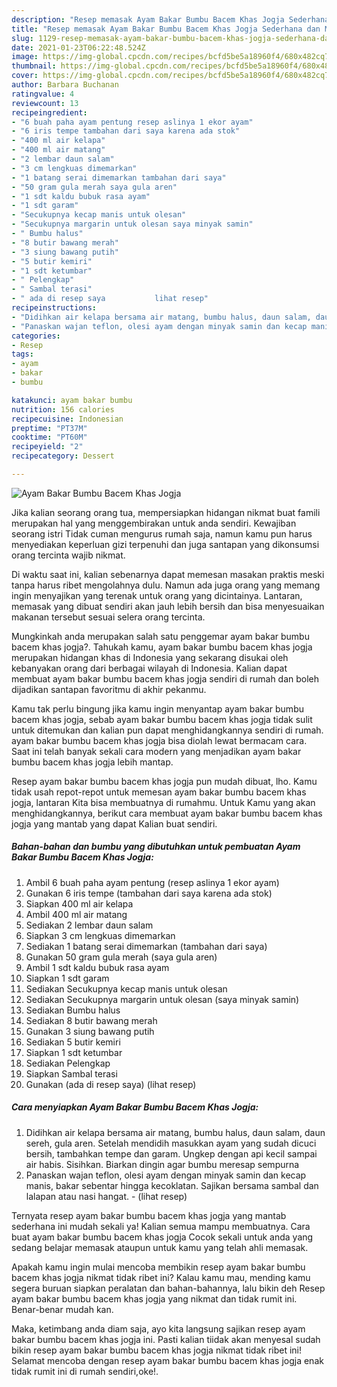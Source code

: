 ```yaml
---
description: "Resep memasak Ayam Bakar Bumbu Bacem Khas Jogja Sederhana dan Mudah Dibuat"
title: "Resep memasak Ayam Bakar Bumbu Bacem Khas Jogja Sederhana dan Mudah Dibuat"
slug: 1129-resep-memasak-ayam-bakar-bumbu-bacem-khas-jogja-sederhana-dan-mudah-dibuat
date: 2021-01-23T06:22:48.524Z
image: https://img-global.cpcdn.com/recipes/bcfd5be5a18960f4/680x482cq70/ayam-bakar-bumbu-bacem-khas-jogja-foto-resep-utama.jpg
thumbnail: https://img-global.cpcdn.com/recipes/bcfd5be5a18960f4/680x482cq70/ayam-bakar-bumbu-bacem-khas-jogja-foto-resep-utama.jpg
cover: https://img-global.cpcdn.com/recipes/bcfd5be5a18960f4/680x482cq70/ayam-bakar-bumbu-bacem-khas-jogja-foto-resep-utama.jpg
author: Barbara Buchanan
ratingvalue: 4
reviewcount: 13
recipeingredient:
- "6 buah paha ayam pentung resep aslinya 1 ekor ayam"
- "6 iris tempe tambahan dari saya karena ada stok"
- "400 ml air kelapa"
- "400 ml air matang"
- "2 lembar daun salam"
- "3 cm lengkuas dimemarkan"
- "1 batang serai dimemarkan tambahan dari saya"
- "50 gram gula merah saya gula aren"
- "1 sdt kaldu bubuk rasa ayam"
- "1 sdt garam"
- "Secukupnya kecap manis untuk olesan"
- "Secukupnya margarin untuk olesan saya minyak samin"
- " Bumbu halus"
- "8 butir bawang merah"
- "3 siung bawang putih"
- "5 butir kemiri"
- "1 sdt ketumbar"
- " Pelengkap"
- " Sambal terasi"
- " ada di resep saya           lihat resep"
recipeinstructions:
- "Didihkan air kelapa bersama air matang, bumbu halus, daun salam, daun sereh, gula aren. Setelah mendidih masukkan ayam yang sudah dicuci bersih, tambahkan tempe dan garam. Ungkep dengan api kecil sampai air habis. Sisihkan. Biarkan dingin agar bumbu meresap sempurna"
- "Panaskan wajan teflon, olesi ayam dengan minyak samin dan kecap manis, bakar sebentar hingga kecoklatan. Sajikan bersama sambal dan lalapan atau nasi hangat.           (lihat resep)"
categories:
- Resep
tags:
- ayam
- bakar
- bumbu

katakunci: ayam bakar bumbu 
nutrition: 156 calories
recipecuisine: Indonesian
preptime: "PT37M"
cooktime: "PT60M"
recipeyield: "2"
recipecategory: Dessert

---
```



![Ayam Bakar Bumbu Bacem Khas Jogja](https://img-global.cpcdn.com/recipes/bcfd5be5a18960f4/680x482cq70/ayam-bakar-bumbu-bacem-khas-jogja-foto-resep-utama.jpg)

Jika kalian seorang orang tua, mempersiapkan hidangan nikmat buat famili merupakan hal yang menggembirakan untuk anda sendiri. Kewajiban seorang istri Tidak cuman mengurus rumah saja, namun kamu pun harus menyediakan keperluan gizi terpenuhi dan juga santapan yang dikonsumsi orang tercinta wajib nikmat.

Di waktu  saat ini, kalian sebenarnya dapat memesan masakan praktis meski tanpa harus ribet mengolahnya dulu. Namun ada juga orang yang memang ingin menyajikan yang terenak untuk orang yang dicintainya. Lantaran, memasak yang dibuat sendiri akan jauh lebih bersih dan bisa menyesuaikan makanan tersebut sesuai selera orang tercinta. 



Mungkinkah anda merupakan salah satu penggemar ayam bakar bumbu bacem khas jogja?. Tahukah kamu, ayam bakar bumbu bacem khas jogja merupakan hidangan khas di Indonesia yang sekarang disukai oleh kebanyakan orang dari berbagai wilayah di Indonesia. Kalian dapat membuat ayam bakar bumbu bacem khas jogja sendiri di rumah dan boleh dijadikan santapan favoritmu di akhir pekanmu.

Kamu tak perlu bingung jika kamu ingin menyantap ayam bakar bumbu bacem khas jogja, sebab ayam bakar bumbu bacem khas jogja tidak sulit untuk ditemukan dan kalian pun dapat menghidangkannya sendiri di rumah. ayam bakar bumbu bacem khas jogja bisa diolah lewat bermacam cara. Saat ini telah banyak sekali cara modern yang menjadikan ayam bakar bumbu bacem khas jogja lebih mantap.

Resep ayam bakar bumbu bacem khas jogja pun mudah dibuat, lho. Kamu tidak usah repot-repot untuk memesan ayam bakar bumbu bacem khas jogja, lantaran Kita bisa membuatnya di rumahmu. Untuk Kamu yang akan menghidangkannya, berikut cara membuat ayam bakar bumbu bacem khas jogja yang mantab yang dapat Kalian buat sendiri.

<!--inarticleads1-->

##### Bahan-bahan dan bumbu yang dibutuhkan untuk pembuatan Ayam Bakar Bumbu Bacem Khas Jogja:

1. Ambil 6 buah paha ayam pentung (resep aslinya 1 ekor ayam)
1. Gunakan 6 iris tempe (tambahan dari saya karena ada stok)
1. Siapkan 400 ml air kelapa
1. Ambil 400 ml air matang
1. Sediakan 2 lembar daun salam
1. Siapkan 3 cm lengkuas dimemarkan
1. Sediakan 1 batang serai dimemarkan (tambahan dari saya)
1. Gunakan 50 gram gula merah (saya gula aren)
1. Ambil 1 sdt kaldu bubuk rasa ayam
1. Siapkan 1 sdt garam
1. Sediakan Secukupnya kecap manis untuk olesan
1. Sediakan Secukupnya margarin untuk olesan (saya minyak samin)
1. Sediakan  Bumbu halus
1. Sediakan 8 butir bawang merah
1. Gunakan 3 siung bawang putih
1. Sediakan 5 butir kemiri
1. Siapkan 1 sdt ketumbar
1. Sediakan  Pelengkap
1. Siapkan  Sambal terasi
1. Gunakan  (ada di resep saya)           (lihat resep)




<!--inarticleads2-->

##### Cara menyiapkan Ayam Bakar Bumbu Bacem Khas Jogja:

1. Didihkan air kelapa bersama air matang, bumbu halus, daun salam, daun sereh, gula aren. Setelah mendidih masukkan ayam yang sudah dicuci bersih, tambahkan tempe dan garam. Ungkep dengan api kecil sampai air habis. Sisihkan. Biarkan dingin agar bumbu meresap sempurna
1. Panaskan wajan teflon, olesi ayam dengan minyak samin dan kecap manis, bakar sebentar hingga kecoklatan. Sajikan bersama sambal dan lalapan atau nasi hangat. -           (lihat resep)




Ternyata resep ayam bakar bumbu bacem khas jogja yang mantab sederhana ini mudah sekali ya! Kalian semua mampu membuatnya. Cara buat ayam bakar bumbu bacem khas jogja Cocok sekali untuk anda yang sedang belajar memasak ataupun untuk kamu yang telah ahli memasak.

Apakah kamu ingin mulai mencoba membikin resep ayam bakar bumbu bacem khas jogja nikmat tidak ribet ini? Kalau kamu mau, mending kamu segera buruan siapkan peralatan dan bahan-bahannya, lalu bikin deh Resep ayam bakar bumbu bacem khas jogja yang nikmat dan tidak rumit ini. Benar-benar mudah kan. 

Maka, ketimbang anda diam saja, ayo kita langsung sajikan resep ayam bakar bumbu bacem khas jogja ini. Pasti kalian tiidak akan menyesal sudah bikin resep ayam bakar bumbu bacem khas jogja nikmat tidak ribet ini! Selamat mencoba dengan resep ayam bakar bumbu bacem khas jogja enak tidak rumit ini di rumah sendiri,oke!.

